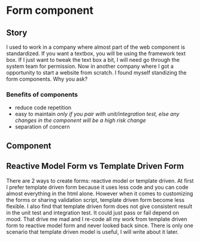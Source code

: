 # Form component

## Story
I used to work in a company where almost part of the web component is standardized. If you want a textbox, you will be using the framework text box. If I just want to tweak the text box a bit, I will need go through the system team for permission. Now in another company where I got a opportunity to start a website from scratch. I found myself standizing the form components. Why you ask?

### Benefits of components
+ reduce code repetition
+ easy to maintain *only if you pair with unit/integration test, else any changes in the component will be a high risk change*
+ separation of concern

## Component

## Reactive Model Form vs Template Driven Form
There are 2 ways to create forms: reactive model or template driven. At first I prefer template driven form because it uses less code and you can code almost everything in the html alone. However when it comes to customizing the forms or sharing validation script, template driven form become less flexible. I also find that template driven form does not give consistent result in the unit test and integration test. It could just pass or fail depend on mood. That drive me mad and I re-code all my work from template driven form to reactive model form and never looked back since. There is only one scenario that template driven model is useful, I will write about it later.




